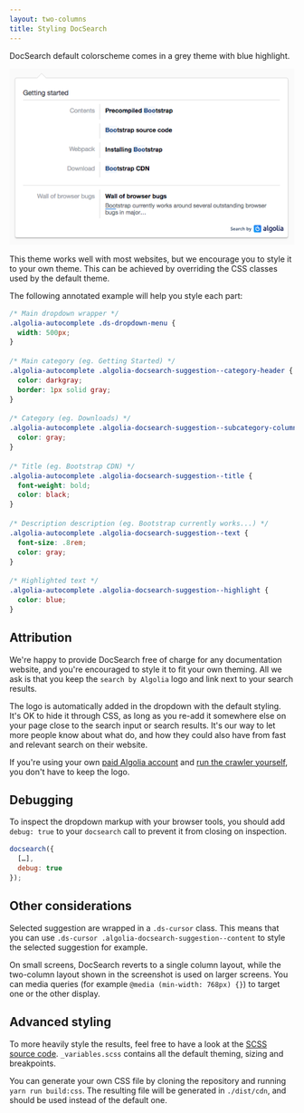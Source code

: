 ```yaml
---
layout: two-columns
title: Styling DocSearch
---
```


DocSearch default colorscheme comes in a grey theme with blue highlight.

![Default colorscheme][1]

This theme works well with most websites, but we encourage you to style it to
your own theme. This can be achieved by overriding the CSS classes used by the
default theme.

The following annotated example will help you style each part:

```css
/* Main dropdown wrapper */
.algolia-autocomplete .ds-dropdown-menu {
  width: 500px;
}

/* Main category (eg. Getting Started) */
.algolia-autocomplete .algolia-docsearch-suggestion--category-header {
  color: darkgray;
  border: 1px solid gray;
}

/* Category (eg. Downloads) */
.algolia-autocomplete .algolia-docsearch-suggestion--subcategory-column {
  color: gray;
}

/* Title (eg. Bootstrap CDN) */
.algolia-autocomplete .algolia-docsearch-suggestion--title {
  font-weight: bold;
  color: black;
}

/* Description description (eg. Bootstrap currently works...) */
.algolia-autocomplete .algolia-docsearch-suggestion--text {
  font-size: .8rem;
  color: gray;
}

/* Highlighted text */
.algolia-autocomplete .algolia-docsearch-suggestion--highlight {
  color: blue;
}
```

## Attribution

We're happy to provide DocSearch free of charge for any documentation website,
and you're encouraged to style it to fit your own theming. All we ask is that
you keep the `search by Algolia` logo and link next to your search results.

The logo is automatically added in the dropdown with the default styling. It's
OK to hide it through CSS, as long as you re-add it somewhere else on your page
close to the search input or search results. It's our way to let more people
know about what do, and how they could also have from fast and relevant search
on their website.

If you're using your own [paid Algolia account][2] and [run the crawler
yourself][3], you don't have to keep the logo.

## Debugging

To inspect the dropdown markup with your browser tools, you should
add `debug: true` to your `docsearch` call to prevent it from closing on
inspection.

```javascript
docsearch({
  […],
  debug: true
});
```

## Other considerations

Selected suggestion are wrapped in a `.ds-cursor` class. This means
that you can use `.ds-cursor .algolia-docsearch-suggestion--content` to style
the selected suggestion for example.

On small screens, DocSearch reverts to a single column layout, while the
two-column layout shown in the screenshot is used on larger screens. You can
media queries (for example `@media (min-width: 768px) {}`) to target one or the
other display.

## Advanced styling

To more heavily style the results, feel free to have a look at the
[SCSS source code][4].
`_variables.scss` contains all the default theming, sizing and breakpoints.

You can generate your own CSS file by cloning the repository and running `yarn
run build:css`. The resulting file will be generated in `./dist/cdn`, and should
be used instead of the default one.

[1]: ./assets/default-colorscheme.png

[2]: https://www.algolia.com/pricing

[3]: ./crawler-overview.html

[4]: https://github.com/algolia/docsearch/tree/master/src/styles
